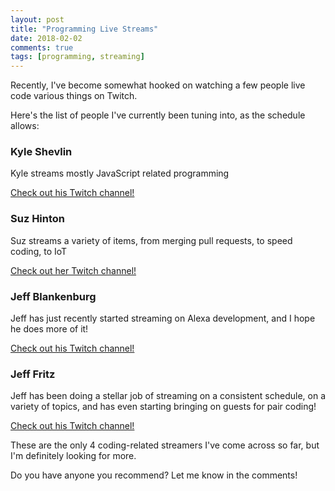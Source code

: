 ```yaml
---
layout: post
title: "Programming Live Streams"
date: 2018-02-02
comments: true
tags: [programming, streaming]
---
```


Recently, I've become somewhat hooked on watching a few people live code various things on Twitch.  

Here's the list of people I've currently been tuning into, as the schedule allows:

### Kyle Shevlin
Kyle streams mostly JavaScript related programming

[Check out his Twitch channel!](https://www.twitch.tv/kyleshevlin)

### Suz Hinton
Suz streams a variety of items, from merging pull requests, to speed coding, to IoT

[Check out her Twitch channel!](https://www.twitch.tv/noopkat)

### Jeff Blankenburg
Jeff has just recently started streaming on Alexa development, and I hope he does more of it!

[Check out his Twitch channel!](https://www.twitch.tv/jeffblankenburg)

### Jeff Fritz
Jeff has been doing a stellar job of streaming on a consistent schedule, on a variety of topics, and has
even starting bringing on guests for pair coding!

[Check out his Twitch channel!](https://www.twitch.tv/csharpfritz)

These are the only 4 coding-related streamers I've come across so far, but I'm definitely looking for more.

Do you have anyone you recommend?  Let me know in the comments!